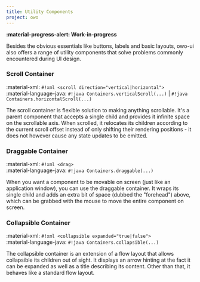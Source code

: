 ```yaml
---
title: Utility Components
project: owo
---
```


**:material-progress-alert: Work-in-progress**

Besides the obvious essentials like buttons, labels and basic layouts, owo-ui also offers a range of utility components that solve problems commonly encountered during UI design.


### Scroll Container
:material-xml: `#!xml <scroll direction="vertical|​horizontal">` <br>
:material-language-java: `#!java Containers.verticalScroll(...)` | `#!java Containers.horizontalScroll(...)`

The scroll container is flexible solution to making anything scrollable. It's a parent component that accepts a single child and provides it infinite space on the scrollable axis. When scrolled, it relocates its children according to the current scroll offset instead of only shifting their rendering positions - it does not however cause any state updates to be emitted.

### Draggable Container
:material-xml: `#!xml <drag>` <br>
:material-language-java: `#!java Containers.draggable(...)`

When you want a component to be movable on screen (just like an application window), you can use the draggable container. It wraps its single child and adds an extra bit of space (dubbed the "forehead") above, which can be grabbed with the mouse to move the entire component on screen.

### Collapsible Container
:material-xml: `#!xml <collapsible expanded="true|false">` <br>
:material-language-java: `#!java Containers.collapsible(...)`

The collapsible container is an extension of a flow layout that allows collapsible its children out of sight. It displays an arrow hinting at the fact it can be expanded as well as a title describing its content. Other than that, it behaves like a standard flow layout.


